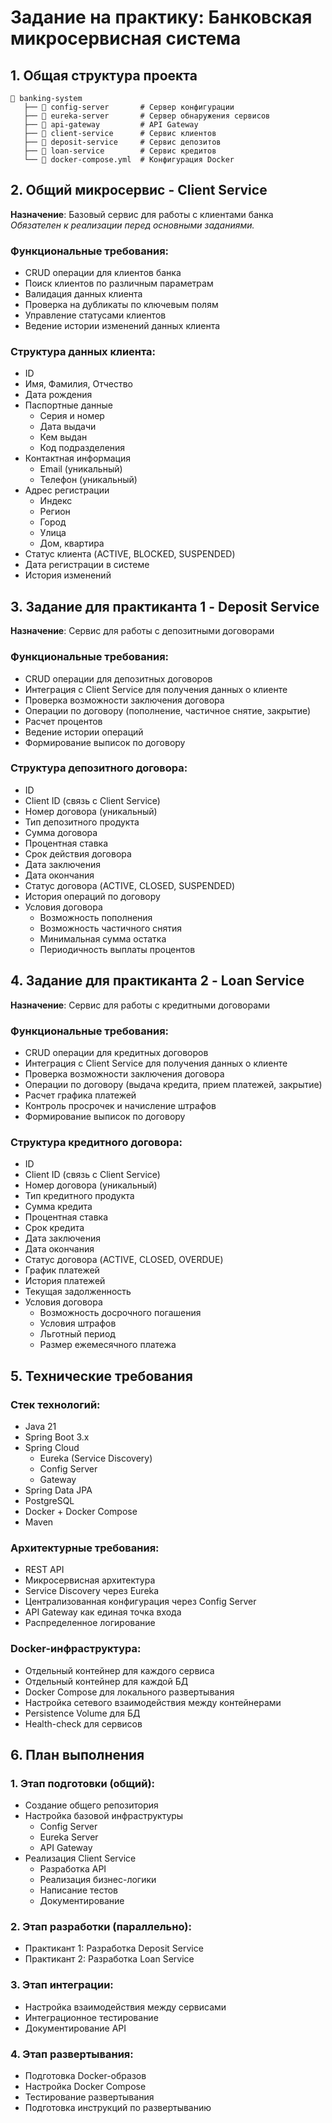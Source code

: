 # Задание на практику: Банковская микросервисная система

## 1. Общая структура проекта

```
📁 banking-system
   ├── 📁 config-server       # Сервер конфигурации
   ├── 📁 eureka-server       # Сервер обнаружения сервисов
   ├── 📁 api-gateway         # API Gateway
   ├── 📁 client-service      # Сервис клиентов
   ├── 📁 deposit-service     # Сервис депозитов
   ├── 📁 loan-service        # Сервис кредитов
   └── 📄 docker-compose.yml  # Конфигурация Docker
```

## 2. Общий микросервис - Client Service

**Назначение**: Базовый сервис для работы с клиентами банка  
*Обязателен к реализации перед основными заданиями.*

### Функциональные требования:
* CRUD операции для клиентов банка
* Поиск клиентов по различным параметрам 
* Валидация данных клиента
* Проверка на дубликаты по ключевым полям
* Управление статусами клиентов
* Ведение истории изменений данных клиента

### Структура данных клиента:
* ID
* Имя, Фамилия, Отчество
* Дата рождения
* Паспортные данные
    * Серия и номер
    * Дата выдачи
    * Кем выдан
    * Код подразделения
* Контактная информация 
    * Email (уникальный)
    * Телефон (уникальный)
* Адрес регистрации
    * Индекс
    * Регион
    * Город
    * Улица
    * Дом, квартира
* Статус клиента (ACTIVE, BLOCKED, SUSPENDED)
* Дата регистрации в системе
* История изменений

## 3. Задание для практиканта 1 - Deposit Service

**Назначение**: Сервис для работы с депозитными договорами

### Функциональные требования:
* CRUD операции для депозитных договоров
* Интеграция с Client Service для получения данных о клиенте
* Проверка возможности заключения договора
* Операции по договору (пополнение, частичное снятие, закрытие)
* Расчет процентов
* Ведение истории операций
* Формирование выписок по договору

### Структура депозитного договора:
* ID
* Client ID (связь с Client Service)
* Номер договора (уникальный)
* Тип депозитного продукта
* Сумма договора
* Процентная ставка
* Срок действия договора
* Дата заключения
* Дата окончания
* Статус договора (ACTIVE, CLOSED, SUSPENDED)
* История операций по договору
* Условия договора
    * Возможность пополнения
    * Возможность частичного снятия
    * Минимальная сумма остатка
    * Периодичность выплаты процентов

## 4. Задание для практиканта 2 - Loan Service

**Назначение**: Сервис для работы с кредитными договорами

### Функциональные требования:
* CRUD операции для кредитных договоров
* Интеграция с Client Service для получения данных о клиенте
* Проверка возможности заключения договора
* Операции по договору (выдача кредита, прием платежей, закрытие)
* Расчет графика платежей
* Контроль просрочек и начисление штрафов
* Формирование выписок по договору

### Структура кредитного договора:
* ID
* Client ID (связь с Client Service)
* Номер договора (уникальный)
* Тип кредитного продукта
* Сумма кредита
* Процентная ставка
* Срок кредита
* Дата заключения
* Дата окончания
* Статус договора (ACTIVE, CLOSED, OVERDUE)
* График платежей
* История платежей
* Текущая задолженность
* Условия договора
    * Возможность досрочного погашения
    * Условия штрафов
    * Льготный период
    * Размер ежемесячного платежа

## 5. Технические требования

### Стек технологий:
* Java 21
* Spring Boot 3.x
* Spring Cloud
    * Eureka (Service Discovery)
    * Config Server
    * Gateway
* Spring Data JPA
* PostgreSQL
* Docker + Docker Compose
* Maven

### Архитектурные требования:
* REST API
* Микросервисная архитектура
* Service Discovery через Eureka
* Централизованная конфигурация через Config Server
* API Gateway как единая точка входа
* Распределенное логирование

### Docker-инфраструктура:
* Отдельный контейнер для каждого сервиса
* Отдельный контейнер для каждой БД
* Docker Compose для локального развертывания
* Настройка сетевого взаимодействия между контейнерами
* Persistence Volume для БД
* Health-check для сервисов

## 6. План выполнения

### 1. Этап подготовки (общий):
* Создание общего репозитория
* Настройка базовой инфраструктуры
    * Config Server
    * Eureka Server
    * API Gateway
* Реализация Client Service
    * Разработка API
    * Реализация бизнес-логики
    * Написание тестов
    * Документирование

### 2. Этап разработки (параллельно):
* Практикант 1: Разработка Deposit Service
* Практикант 2: Разработка Loan Service

### 3. Этап интеграции:
* Настройка взаимодействия между сервисами
* Интеграционное тестирование
* Документирование API

### 4. Этап развертывания:
* Подготовка Docker-образов
* Настройка Docker Compose
* Тестирование развертывания
* Подготовка инструкций по развертыванию